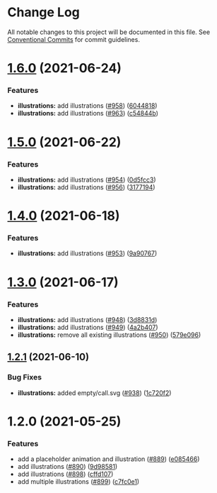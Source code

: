 # Change Log

All notable changes to this project will be documented in this file.
See [Conventional Commits](https://conventionalcommits.org) for commit guidelines.

# [1.6.0](https://github.com/momentum-design/momentum-ui/compare/@momentum-ui/illustrations@1.5.0...@momentum-ui/illustrations@1.6.0) (2021-06-24)


### Features

* **illustrations:** add illustrations ([#958](https://github.com/momentum-design/momentum-ui/issues/958)) ([6044818](https://github.com/momentum-design/momentum-ui/commit/60448186d9e8afa22a9d824212e14d1d94c3bb0d))
* **illustrations:** add illustrations ([#963](https://github.com/momentum-design/momentum-ui/issues/963)) ([c54844b](https://github.com/momentum-design/momentum-ui/commit/c54844b62d6a3b09d0cc86fe664c75dc3a145bab))





# [1.5.0](https://github.com/momentum-design/momentum-ui/compare/@momentum-ui/illustrations@1.4.0...@momentum-ui/illustrations@1.5.0) (2021-06-22)


### Features

* **illustrations:** add illustrations ([#954](https://github.com/momentum-design/momentum-ui/issues/954)) ([0d5fcc3](https://github.com/momentum-design/momentum-ui/commit/0d5fcc3fc1e21c2125cc4ecf5abe8e871a931d70))
* **illustrations:** add illustrations ([#956](https://github.com/momentum-design/momentum-ui/issues/956)) ([3177194](https://github.com/momentum-design/momentum-ui/commit/317719475a0780b23d7a117641035856c5dbd38a))





# [1.4.0](https://github.com/momentum-design/momentum-ui/compare/@momentum-ui/illustrations@1.3.0...@momentum-ui/illustrations@1.4.0) (2021-06-18)


### Features

* **illustrations:** add illustrations ([#953](https://github.com/momentum-design/momentum-ui/issues/953)) ([9a90767](https://github.com/momentum-design/momentum-ui/commit/9a90767e24f25690b722dcb676758d57552f2ee6))





# [1.3.0](https://github.com/momentum-design/momentum-ui/compare/@momentum-ui/illustrations@1.2.1...@momentum-ui/illustrations@1.3.0) (2021-06-17)


### Features

* **illustrations:** add illustrations ([#948](https://github.com/momentum-design/momentum-ui/issues/948)) ([3d8831d](https://github.com/momentum-design/momentum-ui/commit/3d8831d0cbe2dc47c8a95b7718e3a4417cb08333))
* **illustrations:** add illustrations ([#949](https://github.com/momentum-design/momentum-ui/issues/949)) ([4a2b407](https://github.com/momentum-design/momentum-ui/commit/4a2b4079cd3fa520ca9f10b5b72497a06a2fc9e6))
* **illustrations:** remove all existing illustrations ([#950](https://github.com/momentum-design/momentum-ui/issues/950)) ([579e096](https://github.com/momentum-design/momentum-ui/commit/579e0968327068b8a2c7f91c161e24e682f2f64a))





## [1.2.1](https://github.com/momentum-design/momentum-ui/compare/@momentum-ui/illustrations@1.2.0...@momentum-ui/illustrations@1.2.1) (2021-06-10)


### Bug Fixes

* **illustrations:** added empty/call.svg ([#938](https://github.com/momentum-design/momentum-ui/issues/938)) ([1c720f2](https://github.com/momentum-design/momentum-ui/commit/1c720f2191c506f4cc2f5eb6e0aa0f1a1c10b747))





# 1.2.0 (2021-05-25)


### Features

* add a placeholder animation and illustration ([#889](https://github.com/momentum-design/momentum-ui/issues/889)) ([e085466](https://github.com/momentum-design/momentum-ui/commit/e0854660664bb38dbc3fac4d6584c481dd6e813c))
* add illustrations ([#890](https://github.com/momentum-design/momentum-ui/issues/890)) ([9d98581](https://github.com/momentum-design/momentum-ui/commit/9d9858111a1ec1177193ba3231592f9c7f0065ea))
* add illustrations ([#898](https://github.com/momentum-design/momentum-ui/issues/898)) ([cffd107](https://github.com/momentum-design/momentum-ui/commit/cffd107b47d719078f824be932cbda64b0ef6666))
* add multiple illustrations ([#899](https://github.com/momentum-design/momentum-ui/issues/899)) ([c7fc0e1](https://github.com/momentum-design/momentum-ui/commit/c7fc0e1478fdbb6fb1cb646d0d98297fb31028fc))
